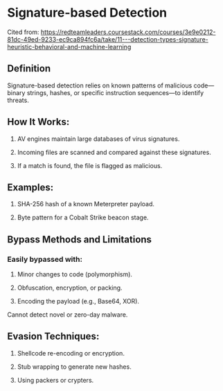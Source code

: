 # Signature-based Detection

Cited from: https://redteamleaders.coursestack.com/courses/3e9e0212-81dc-49ed-9233-ec9ca894fc6a/take/11---detection-types-signature-heuristic-behavioral-and-machine-learning

## Definition

Signature-based detection relies on known patterns of malicious code—binary strings, hashes, or specific instruction sequences—to identify threats.

## How It Works:

1) AV engines maintain large databases of virus signatures.

2) Incoming files are scanned and compared against these signatures.

3) If a match is found, the file is flagged as malicious.

## Examples:

1) SHA-256 hash of a known Meterpreter payload.

2) Byte pattern for a Cobalt Strike beacon stage.

## Bypass Methods and Limitations

### Easily bypassed with:

1) Minor changes to code (polymorphism).

2) Obfuscation, encryption, or packing.

3) Encoding the payload (e.g., Base64, XOR).

Cannot detect novel or zero-day malware.

## Evasion Techniques:

1) Shellcode re-encoding or encryption.

2) Stub wrapping to generate new hashes.

3) Using packers or crypters.

